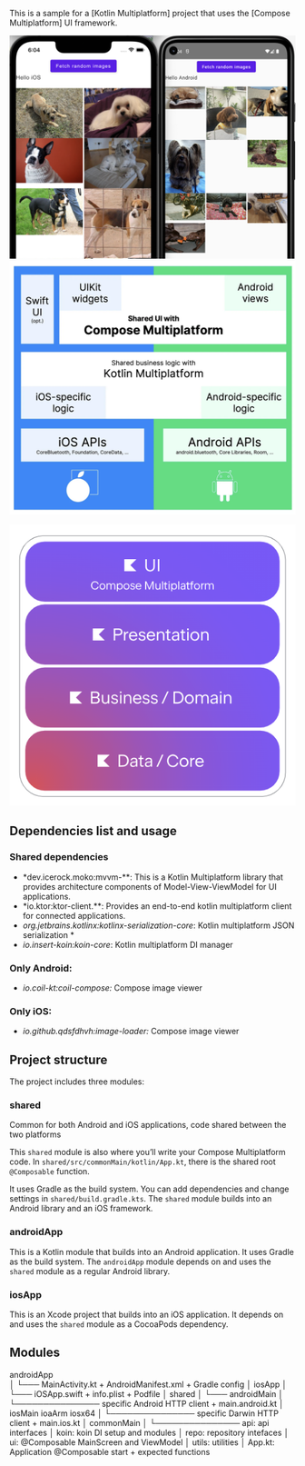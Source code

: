 This is a sample for a [Kotlin Multiplatform] project that uses the [Compose Multiplatform] UI framework.

![](readme_images/apps.png) ![](readme_images/tech_stack2.png)

![](readme_images/techstack.png)

## Dependencies list and usage

### Shared dependencies

* *dev.icerock.moko:mvvm-**: This is a Kotlin Multiplatform library that provides architecture components of Model-View-ViewModel for UI applications. 
* *io.ktor:ktor-client.**: Provides an end-to-end kotlin multiplatform client for connected applications. 
* *org.jetbrains.kotlinx:kotlinx-serialization-core*: Kotlin multiplatform JSON serialization *
* *io.insert-koin:koin-core*: Kotlin multiplatform DI manager

### Only Android:

* *io.coil-kt:coil-compose:* Compose image viewer

### Only iOS:

* *io.github.qdsfdhvh:image-loader:* Compose image viewer

## Project structure

The project includes three modules:

### shared

Common for both Android and iOS applications, code shared between the two platforms

This `shared` module is also where you’ll write your Compose Multiplatform code.
In `shared/src/commonMain/kotlin/App.kt`, there is the shared root `@Composable` function.

It uses Gradle as the build system. You can add dependencies and change settings in `shared/build.gradle.kts`.
The `shared` module builds into an Android library and an iOS framework.

### androidApp

This is a Kotlin module that builds into an Android application. It uses Gradle as the build system.
The `androidApp` module depends on and uses the `shared` module as a regular Android library.

### iosApp

This is an Xcode project that builds into an iOS application.
It depends on and uses the `shared` module as a CocoaPods dependency.

## Modules

androidApp   
│
└─── MainActivity.kt + AndroidManifest.xml + Gradle config
│
iosApp
│
└─── iOSApp.swift + info.plist + Podfile
│
shared
│
└───  androidMain
      │
      └─────────────── specific Android HTTP client + main.android.kt
      │
      iosMain
      ioaArm
      iosx64
      │
      └─────────────── specific Darwin HTTP client + main.ios.kt
      │
      commonMain
      │
      └───────────────  api: api interfaces
                        │
                        koin: koin DI setup and modules
                        │
                        repo: repository intefaces
                        │
                        ui: @Composable MainScreen and ViewModel
                        │
                        utils: utilities
                        │
                        App.kt: Application @Composable start + expected functions





